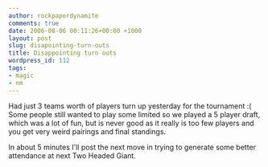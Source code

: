 ```yaml
---
author: rockpaperdynamite
comments: true
date: 2006-08-06 00:11:26+00:00 +1000
layout: post
slug: disapointing-turn-outs
title: Disappointing turn outs
wordpress_id: 112
tags:
- magic
- nm
---
```


Had just 3 teams worth of players turn up yesterday for the tournament :( Some people still wanted to play some limited so we played a 5 player draft, which was a lot of fun, but is never good as it really is too few players and you get very weird pairings and final standings.

In about 5 minutes I'll post the next move in trying to generate some better attendance at next Two Headed Giant.
